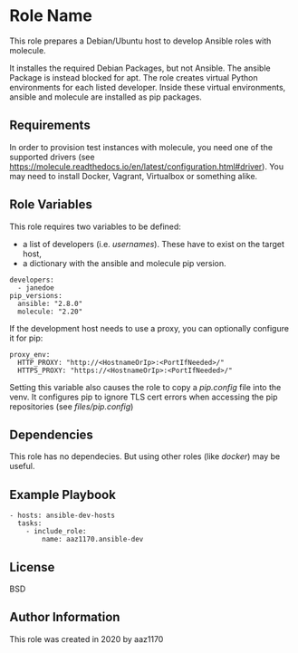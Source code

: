 Role Name
=========

This role prepares a Debian/Ubuntu host to develop Ansible roles with molecule.

It installes the required Debian Packages, but not Ansible. The
ansible Package is instead blocked for apt. The role creates virtual
Python environments for each listed developer. Inside these virtual
environments, ansible and molecule are installed as pip packages.

Requirements
------------

In order to provision test instances with molecule, you need one of the
supported drivers (see
https://molecule.readthedocs.io/en/latest/configuration.html#driver).
You may need to install Docker, Vagrant, Virtualbox or something alike.

Role Variables
--------------

This role requires two variables to be defined:
- a list of developers (i.e. _usernames_). These have to exist on the target host,
- a dictionary with the ansible and molecule pip version.

<p></p>

    developers:
      - janedoe
    pip_versions:
      ansible: "2.8.0"
      molecule: "2.20"

If the development host needs to use a proxy, you can optionally configure it for pip:

<p></p>

    proxy_env:
      HTTP_PROXY: "http://<HostnameOrIp>:<PortIfNeeded>/"
      HTTPS_PROXY: "https://<HostnameOrIp>:<PortIfNeeded>/"

Setting this variable also causes the role to copy a _pip.config_ file into
the venv. It configures pip to ignore TLS cert errors when accessing the pip
repositories (see _files/pip.config_)

Dependencies
------------

This role has no dependecies. But using other roles (like _docker_) may be
useful.

Example Playbook
----------------

    - hosts: ansible-dev-hosts
      tasks:
        - include_role: 
            name: aaz1170.ansible-dev

License
-------

BSD

Author Information
------------------

This role was created in 2020 by aaz1170
